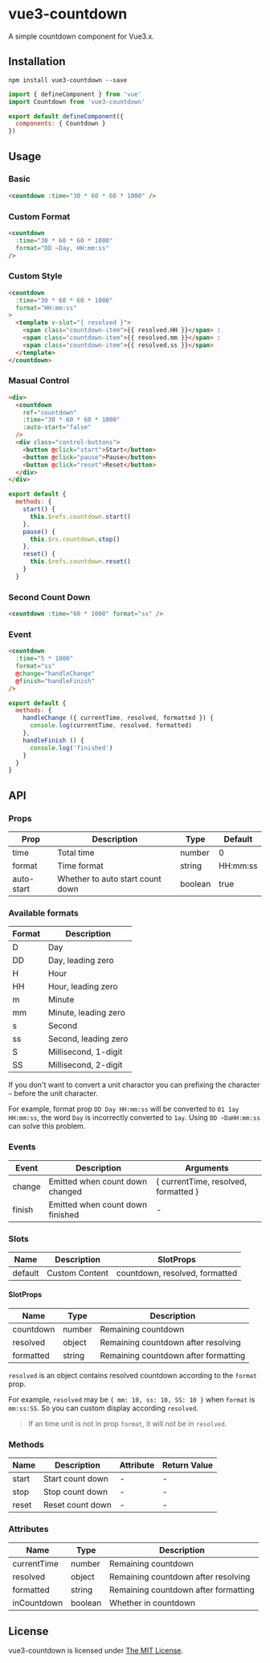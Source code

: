 # vue3-countdown

A simple countdown component for Vue3.x.

## Installation

```
npm install vue3-countdown --save
```

```js
import { defineComponent } from 'vue'
import Countdown from 'vue3-countdown'

export default defineComponent({
  components: { Countdown }
})
```

## Usage

### Basic

```html
<countdown :time="30 * 60 * 60 * 1000" />
```

### Custom Format

```html
<countdown
  :time="30 * 60 * 60 * 1000"
  format="DD ~Day, HH:mm:ss"
/>
```

### Custom Style

```html
<countdown
  :time="30 * 60 * 60 * 1000"
  format="HH:mm:ss"
>
  <template v-slot="{ resolved }">
    <span class="countdown-item">{{ resolved.HH }}</span> :
    <span class="countdown-item">{{ resolved.mm }}</span> :
    <span class="countdown-item">{{ resolved.ss }}</span>
  </template>
</countdown>
```

### Masual Control

```html
<div>
  <countdown
    ref="countdown"
    :time="30 * 60 * 60 * 1000"
    :auto-start="false"
  />
  <div class="control-buttons">
    <button @click="start">Start</button>
    <button @click="pause">Pause</button>
    <button @click="reset">Reset</button>
  </div>
</div>
```

```js
export default {
  methods: {
    start() {
      this.$refs.countdown.start()
    },
    pause() {
      this.$rs.countdown.stop()
    },
    reset() {
      this.$refs.countdown.reset()
    }
  }
```

### Second Count Down

```html
<countdown :time="60 * 1000" format="ss" />
```

### Event

```html
<countdown
  :time="5 * 1000"
  format="ss"
  @change="handleChange"
  @finish="handleFinish"
/>
```

```js
export default {
  methods: {
    handleChange ({ currentTime, resolved, formatted }) {
      console.log(currentTime, resolved, formatted)
    },
    handleFinish () {
      console.log('finished')
    }
  }
}
```

## API

### Props

| Prop       | Description                      | Type    | Default  |
| ---------- | -------------------------------- | ------- | -------- |
| time       | Total time                       | number  | 0        |
| format     | Time format                      | string  | HH:mm:ss |
| auto-start | Whether to auto start count down | boolean | true     |

### Available formats

| Format | Description          |
| ------ | -------------------- |
| D      | Day                  |
| DD     | Day, leading zero    |
| H      | Hour                 |
| HH     | Hour, leading zero   |
| m      | Minute               |
| mm     | Minute, leading zero |
| s      | Second               |
| ss     | Second, leading zero |
| S      | Millisecond, 1-digit |
| SS     | Millisecond, 2-digit |

If you don't want to convert a unit charactor you can prefixing the character `~` before the unit character.

For example, format prop `DD Day HH:mm:ss` will be converted to `01 1ay HH:mm:ss`, the word `Day` is incorrectly converted to `1ay`.
Using `DD ~DaHH:mm:ss` can solve this problem.

### Events

| Event  | Description                      | Arguments |
| ------ | -------------------------------- | --------- |
| change | Emitted when count down changed  | { currentTime, resolved, formatted } |
| finish | Emitted when count down finished | -         |

### Slots

| Name    | Description    | SlotProps                      |
| ------- | -------------- | ------------------------------ |
| default | Custom Content | countdown, resolved, formatted |

#### SlotProps

| Name      | Type   | Description                          |
| --------- | ------ | ------------------------------------ |
| countdown | number | Remaining countdown                  |
| resolved  | object | Remaining countdown after resolving  |
| formatted | string | Remaining countdown after formatting |

`resolved` is an object contains resolved countdown according to the `format` prop.

For example, `resolved` may be `{ mm: 10, ss: 10, SS: 10 }` when `format` is `mm:ss:SS`.
So you can custom display according `resolved`.

> If an time unit is not in prop `format`, it will not be in `resolved`.

### Methods

| Name  | Description      | Attribute | Return Value |
| ----- | ---------------- | --------- | ------------ |
| start | Start count down | -         | -            |
| stop  | Stop count down  | -         | -            |
| reset | Reset count down | -         | -            |

### Attributes

| Name        | Type    | Description                          |
| ----------- | ------- | ------------------------------------ |
| currentTime | number  | Remaining countdown                  |
| resolved    | object  | Remaining countdown after resolving  |
| formatted   | string  | Remaining countdown after formatting |
| inCountdown | boolean | Whether in countdown                 |

## License

vue3-countdown is licensed under [The MIT License](https://github.com/wuanrin/vue3-countdown/blob/master/LICENSE).
